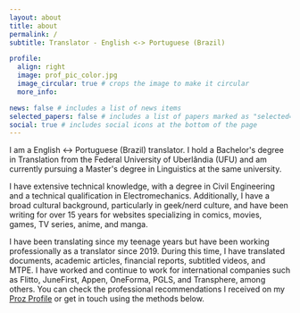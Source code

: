 ```yaml
---
layout: about
title: about
permalink: /
subtitle: Translator - English <-> Portuguese (Brazil)

profile:
  align: right
  image: prof_pic_color.jpg
  image_circular: true # crops the image to make it circular
  more_info:

news: false # includes a list of news items
selected_papers: false # includes a list of papers marked as "selected={true}"
social: true # includes social icons at the bottom of the page
---
```

<div style="text-align: justifyt">
I am a English <-> Portuguese (Brazil) translator. I hold a Bachelor's degree in Translation from the Federal University of Uberlândia (UFU) and am currently pursuing a Master's degree in Linguistics at the same university.

I have extensive technical knowledge, with a degree in Civil Engineering and a technical qualification in Electromechanics. Additionally, I have a broad cultural background, particularly in geek/nerd culture, and have been writing for over 15 years for websites specializing in comics, movies, games, TV series, anime, and manga.

I have been translating since my teenage years but have been working professionally as a translator since 2019. During this time, I have translated documents, academic articles, financial reports, subtitled videos, and MTPE. I have worked and continue to work for international companies such as Flitto, JuneFirst, Appen, OneForma, PGLS, and Transphere, among others. You can check the professional recommendations I received on my <a href='https://www.proz.com/profile/2679500'>Proz Profile</a> or get in touch using the methods below.
</div>
